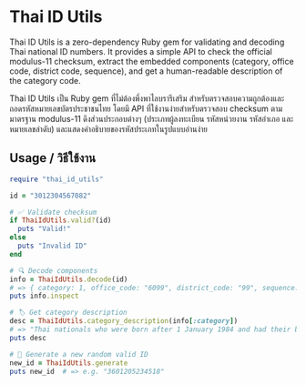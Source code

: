 # Thai ID Utils

Thai ID Utils is a zero-dependency Ruby gem for validating and decoding Thai national ID numbers. It provides a simple API to check the official modulus-11 checksum, extract the embedded components (category, office code, district code, sequence), and get a human-readable description of the category code.
 
Thai ID Utils เป็น Ruby gem ที่ไม่ต้องพึ่งพาไลบรารีเสริม สำหรับตรวจสอบความถูกต้องและถอดรหัสหมายเลขบัตรประชาชนไทย โดยมี API ที่ใช้งานง่ายสำหรับตรวจสอบ checksum ตามมาตรฐาน modulus-11 ดึงส่วนประกอบต่างๆ (ประเภทผู้ลงทะเบียน รหัสหน่วยงาน รหัสอำเภอ และหมายเลขลำดับ) และแสดงคำอธิบายของรหัสประเภทในรูปแบบอ่านง่าย

## Usage / วิธีใช้งาน

```ruby
require "thai_id_utils"

id = "3012304567082"

# ✅ Validate checksum
if ThaiIdUtils.valid?(id)
  puts "Valid!"
else
  puts "Invalid ID"
end

# 🔍 Decode components
info = ThaiIdUtils.decode(id)
# => { category: 1, office_code: "6099", district_code: "99", sequence: "00257" }
puts info.inspect

# 🏷️ Get category description
desc = ThaiIdUtils.category_description(info[:category])
# => "Thai nationals who were born after 1 January 1984 and had their birth notified within the given deadline (15 days)."
puts desc

# 🎲 Generate a new random valid ID
new_id = ThaiIdUtils.generate
puts new_id  # => e.g. "3601205234518"
